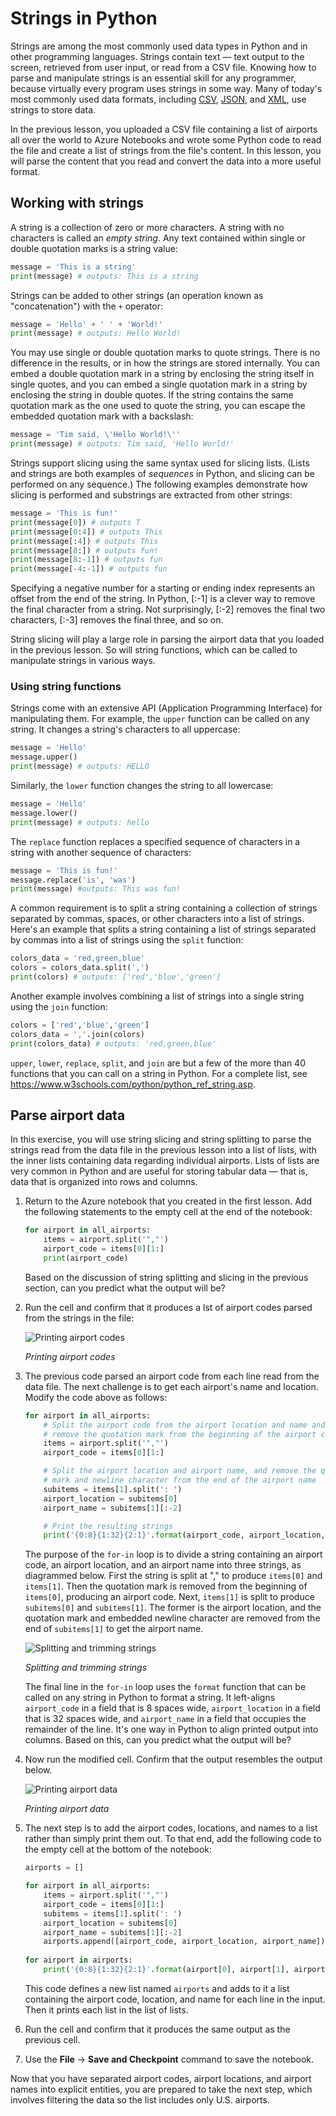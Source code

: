 # Strings in Python

Strings are among the most commonly used data types in Python and in other programming languages. Strings contain text — text output to the screen, retrieved from user input, or read from a CSV file. Knowing how to parse and manipulate strings is an essential skill for any programmer, because virtually every program uses strings in some way. Many of today's most commonly used data formats, including [CSV](https://en.wikipedia.org/wiki/Comma-separated_values), [JSON](https://www.json.org/), and [XML](https://www.w3.org/XML/), use strings to store data.

In the previous lesson, you uploaded a CSV file containing a list of airports all over the world to Azure Notebooks and wrote some Python code to read the file and create a list of strings from the file's content. In this lesson, you will parse the content that you read and convert the data into a more useful format.

## Working with strings

A string is a collection of zero or more characters. A string with no characters is called an *empty string*. Any text contained within single or double quotation marks is a string value:

```python
message = 'This is a string'
print(message) # outputs: This is a string
```

Strings can be added to other strings (an operation known as "concatenation") with the `+` operator:

```python
message = 'Hello' + ' ' + 'World!'
print(message) # outputs: Hello World!
```

You may use single or double quotation marks to quote strings. There is no difference in the results, or in how the strings are stored internally. You can embed a double quotation mark in a string by enclosing the string itself in single quotes, and you can embed a single quotation mark in a string by enclosing the string in double quotes. If the string contains the same quotation mark as the one used to quote the string, you can escape the embedded quotation mark with a backslash:

```python
message = 'Tim said, \'Hello World!\''
print(message) # outputs: Tim said, 'Hello World!'
```

Strings support slicing using the same syntax used for slicing lists. (Lists and strings are both examples of *sequences* in Python, and slicing can be performed on any sequence.) The following examples demonstrate how slicing is performed and substrings are extracted from other strings:

```python
message = 'This is fun!'
print(message[0]) # outputs T
print(message[0:4]) # outputs This
print(message[:4]) # outputs This
print(message[8:]) # outputs fun!
print(message[8:-1]) # outputs fun
print(message[-4:-1]) # outputs fun
```

Specifying a negative number for a starting or ending index represents an offset from the end of the string. In Python, [:-1] is a clever way to remove the final character from a string. Not surprisingly, [:-2] removes the final two characters, [:-3] removes the final three, and so on.

String slicing will play a large role in parsing the airport data that you loaded in the previous lesson. So will string functions, which can be called to manipulate strings in various ways.

### Using string functions

Strings come with an extensive API (Application Programming Interface) for manipulating them. For example, the `upper` function can be called on any string. It changes a string's characters to all uppercase:

```python
message = 'Hello'
message.upper()
print(message) # outputs: HELLO
```

Similarly, the `lower` function changes the string to all lowercase:

```python
message = 'Hello'
message.lower()
print(message) # outputs: hello
```

The `replace` function replaces a specified sequence of characters in a string with another sequence of characters:

```python
message = 'This is fun!'
message.replace('is', 'was')
print(message) #outputs: This was fun!
```

A common requirement is to split a string containing a collection of strings separated by commas, spaces, or other characters into a list of strings. Here's an example that splits a string containing a list of strings separated by commas into a list of strings using the `split` function:

```python
colors_data = 'red,green,blue'
colors = colors_data.split(',')
print(colors) # outputs: ['red','blue','green']
```

Another example involves combining a list of strings into a single string using the `join` function:

```python
colors = ['red','blue','green']
colors_data = ','.join(colors)
print(colors_data) # outputs: 'red,green,blue'
```

`upper`, `lower`, `replace`, `split`, and `join` are but a few of the more than 40 functions that you can call on a string in Python. For a complete list, see https://www.w3schools.com/python/python_ref_string.asp.

## Parse airport data

In this exercise, you will use string slicing and string splitting to parse the strings read from the data file in the previous lesson into a list of lists, with the inner lists containing data regarding individual airports. Lists of lists are very common in Python and are useful for storing tabular data — that is, data that is organized into rows and columns.

1. Return to the Azure notebook that you created in the first lesson. Add the following statements to the empty cell at the end of the notebook:

	```python
	for airport in all_airports:
	    items = airport.split('","')
	    airport_code = items[0][1:]
	    print(airport_code)
	```

	Based on the discussion of string splitting and slicing in the previous section, can you predict what the output will be?

1. Run the cell and confirm that it produces a lst of airport codes parsed from the strings in the file:

	![Printing airport codes](media/print-airport-codes.png)

	_Printing airport codes_

1. The previous code parsed an airport code from each line read from the data file. The next challenge is to get each airport's name and location. Modify the code above as follows:

	```python
	for airport in all_airports:
	    # Split the airport code from the airport location and name and
	    # remove the quotation mark from the beginning of the airport code
	    items = airport.split('","')
	    airport_code = items[0][1:]

	    # Split the airport location and airport name, and remove the quotation
	    # mark and newline character from the end of the airport name
	    subitems = items[1].split(': ')
	    airport_location = subitems[0]
	    airport_name = subitems[1][:-2]

	    # Print the resulting strings
	    print('{0:8}{1:32}{2:1}'.format(airport_code, airport_location, airport_name))
	```

	The purpose of the `for-in` loop is to divide a string containing an airport code, an airport location, and an airport name into three strings, as diagrammed below. First the string is split at "," to produce `items[0]` and `items[1]`. Then the quotation mark is removed from the beginning of `items[0]`, producing an airport code. Next, `items[1]` is split to produce `subitems[0]` and `subitems[1]`. The former is the airport location, and the quotation mark and embedded newline character are removed from the end of `subitems[1]` to get the airport name.

	![Splitting and trimming strings](media/string-splitting.png)

	_Splitting and trimming strings_

	The final line in the `for-in` loop uses the `format` function that can be called on any string in Python to format a string. It left-aligns `airport_code` in a field that is 8 spaces wide, `airport_location` in a field that is 32 spaces wide, and `airport_name` in a field that occupies the remainder of the line. It's one way in Python to align printed output into columns. Based on this, can you predict what the output will be?

1. Now run the modified cell. Confirm that the output resembles the output below.

	![Printing airport data](media/print-parsed-airports.png)

	_Printing airport data_

1. The next step is to add the airport codes, locations, and names to a list rather than simply print them out. To that end, add the following code to the empty cell at the bottom of the notebook:

	```python
	airports = []
	
	for airport in all_airports:
	    items = airport.split('","')
	    airport_code = items[0][1:]
	    subitems = items[1].split(': ')
	    airport_location = subitems[0]
	    airport_name = subitems[1][:-2]
	    airports.append([airport_code, airport_location, airport_name])
	    
	for airport in airports:
	    print('{0:8}{1:32}{2:1}'.format(airport[0], airport[1], airport[2]))
	```

	This code defines a new list named `airports` and adds to it a list containing the airport code, location, and name for each line in the input. Then it prints each list in the list of lists.

1. Run the cell and confirm that it produces the same output as the previous cell.

1. Use the **File** -> **Save and Checkpoint** command to save the notebook.

Now that you have separated airport codes, airport locations, and airport names into explicit entities, you are prepared to take the next step, which involves filtering the data so the list includes only U.S. airports.
